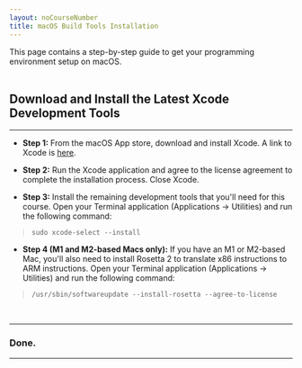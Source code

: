 ```yaml
---
layout: noCourseNumber
title: macOS Build Tools Installation
---
```


This page contains a step-by-step guide to get your programming environment 
setup on macOS.
<br><br>



## Download and Install the Latest Xcode Development Tools

---

* **Step 1:** From the macOS App store, download and install Xcode. 
A link to Xcode is [here](https://apps.apple.com/us/app/xcode/id497799835?mt=12).


* **Step 2:** Run the Xcode application and agree to the license agreement 
to complete the installation process. Close Xcode.


* **Step 3:** Install the remaining development tools that you'll need for 
this course.  Open your Terminal application (Applications -> Utilities) 
and run the following command:

> ```
> sudo xcode-select --install
> ```


* **Step 4 (M1 and M2-based Macs only):** If you have an M1 or M2-based Mac, you'll 
also need to install Rosetta 2 to translate x86 instructions to ARM 
instructions. Open your Terminal application (Applications -> Utilities) 
and run the following command:

> ```
> /usr/sbin/softwareupdate --install-rosetta --agree-to-license
> ```
<br>

---

### Done.

--- 
